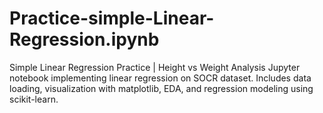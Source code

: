 # Practice-simple-Linear-Regression.ipynb
Simple Linear Regression Practice | Height vs Weight Analysis Jupyter notebook implementing linear regression on SOCR dataset. Includes data loading, visualization with matplotlib, EDA, and regression modeling using scikit-learn.

